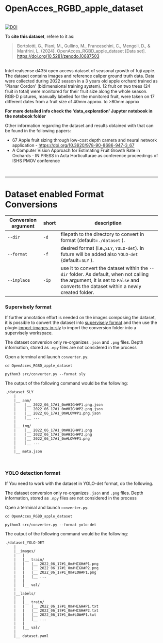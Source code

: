 # OpenAcces_RGBD_apple_dataset
\
[![DOI](https://zenodo.org/badge/DOI/10.5281/zenodo.10687503.svg)](https://doi.org/10.5281/zenodo.10687503)

To **cite this dataset**, refere to it as:
> Bortolotti, G., Piani, M., Gullino, M., Franceschini, C., Mengoli, D., & Manfrini, L. (2024). OpenAcces_RGBD_apple_dataset [Data set]. https://doi.org/10.5281/zenodo.10687503

\
 Intel realsense d435i open access dataset of seasonal growth of fuji apple. 
 The dataset contains images and reference caliper ground truth data.
 Data were collected during 2022 season in a 3 years old apple orchard trained as 'Planar Cordon' (bidimensional training system).
 12 fruit on two trees (24 fruit in total) were monitored for their fruit size along the whole season.
 RGB-D pictures, manually labelled for the monitored fruit, were taken on 17 different dates from a fruit size of  40mm approx. to >80mm approx

 **For more detailed info check the 'data_exploration' Jupyter notebook in the notebook folder**
 
 Other information regarding the dataset and results obtained with that can be found in the following papers:
 - 67 Apple fruit sizing through low-cost depth camera and neural network application - https://doi.org/10.3920/978-90-8686-947-3_67
 - A Computer Vision Approach for Estimating Fruit Growth Rate in Orchards - IN PRESS in Acta Horticulturae as conference proceedings of ISHS PMOV conference

<br>

___
# Dataset enabled Format Conversions

|Conversion argument | short | description |
|---|---|---|
|`--dir`|`-d`| filepath to the directory to convert in format (default=`./dataset` ).|
|`--format`|`-f`| desired format (i.e.,`SLY`, `YOLO-det`). In future will be added also `YOLO-det` (default=`SLY` ). |
|`--inplace`|`-ip`| use it to convert the dataset within the `--dir` folder. As default, when not calling the argument, it is set to `False` and converts the dataset within a newly created folder. |

### Supervisely format
If further annotation effort is needed on the images composing the dataset, it is possible to convert the dataset into [supervisely format](https://docs.supervisely.com/customization-and-integration/00_ann_format_navi/01_project_structure_new) and then use the plugin [import-images-in-sly](https://app.supervisely.com/ecosystem/apps/import-images-in-sly-format?id=154) to import the conversion folder into a supervisely workspace.

The dataset conversion only re-organizes `.json` and `.png` files. Depth information, stored as `.npy` files are not considered in the process

Open a terminal and launch `converter.py`.
```
cd OpenAcces_RGBD_apple_dataset

python3 src/converter.py --format sly
```
The output of the following command would be the following:
```
./dataset_SLY
    |
    |__ ann/
    |    |__ 2022_06_17#1_0m#HIGH#P1.png.json
    |    |__ 2022_06_17#1_0m#HIGH#P2.png.json
    |    |__ 2022_06_17#1_0m#LOW#P1.png.json
    |    |__ ...
    |
    |__ img/
    |    |__ 2022_06_17#1_0m#HIGH#P1.png
    |    |__ 2022_06_17#1_0m#HIGH#P2.png
    |    |__ 2022_06_17#1_0m#LOW#P1.png
    |    |__ ...
    |
    |__ meta.json
```
<br>

### YOLO detection format
If You need to work with the dataset in YOLO-det format, do the following.

The dataset conversion only re-organizes `.json` and `.png` files. Depth information, stored as `.npy` files are not considered in the process

Open a terminal and launch `converter.py`.
```
cd OpenAcces_RGBD_apple_dataset

python3 src/converter.py --format yolo-det
```
The output of the following command would be the following:
```
./dataset_YOLO-DET
    |
    |__images/
    |   |
    |   |__ train/
    |   |   |__ 2022_06_17#1_0m#HIGH#P1.png
    |   |   |__ 2022_06_17#1_0m#HIGH#P2.png
    |   |   |__ 2022_06_17#1_0m#LOW#P1.png
    |   |   |__ ...
    |   |   
    |   |__ val/
    |
    |__labels/
    |   |
    |   |__ train/
    |   |   |__ 2022_06_17#1_0m#HIGH#P1.txt
    |   |   |__ 2022_06_17#1_0m#HIGH#P2.txt
    |   |   |__ 2022_06_17#1_0m#LOW#P1.txt
    |   |   |__ ...
    |   |   
    |   |__ val/
    |
    |__ dataset.yaml
```
